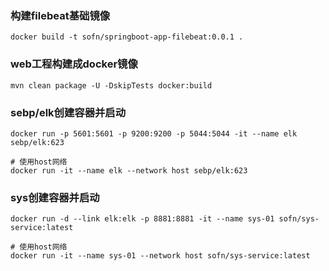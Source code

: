 ### 构建filebeat基础镜像
```
docker build -t sofn/springboot-app-filebeat:0.0.1 .
```

### web工程构建成docker镜像
```
mvn clean package -U -DskipTests docker:build
```

### sebp/elk创建容器并启动
```
docker run -p 5601:5601 -p 9200:9200 -p 5044:5044 -it --name elk sebp/elk:623

# 使用host网络
docker run -it --name elk --network host sebp/elk:623
```

### sys创建容器并启动
```
docker run -d --link elk:elk -p 8881:8881 -it --name sys-01 sofn/sys-service:latest

# 使用host网络
docker run -it --name sys-01 --network host sofn/sys-service:latest
```